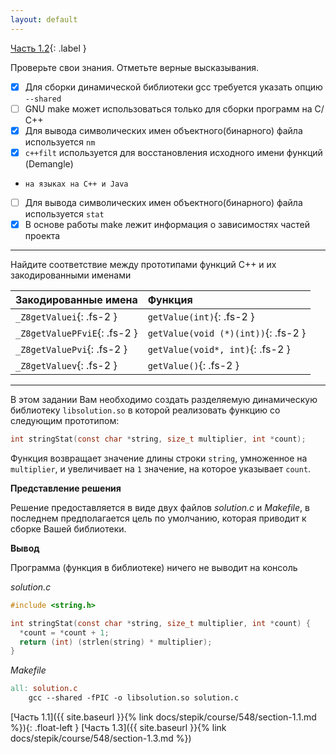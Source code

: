 ```yaml
---
layout: default
---
```


<span>[Часть 1.2](){: .label }</span>

Проверьте свои знания. Отметьте верные высказывания.

- [x] Для сборки динамической библиотеки gcc требуется указать опцию `--shared`
- [ ] GNU make может использоваться только для сборки программ на С/С++
- [x] Для вывода символических имен объектного(бинарного) файла используется `nm`
- [x] `с++filt` используется для восстановления исходного имени функций (Demangle) 
-     на языках на C++ и Java
- [ ] Для вывода символических имен объектного(бинарного) файла используется `stat`
- [x] В основе работы make лежит информация о зависимостях частей проекта 

---

Найдите соответствие между прототипами функций С++ и их закодированными именами

| Закодированные имена         | Функция                             |
|:-----------------------------|:------------------------------------|
| `_Z8getValuei`{: .fs-2 }     | `getValue(int)`{: .fs-2 }           |
| `_Z8getValuePFviE`{: .fs-2 } | `getValue(void (*)(int))`{: .fs-2 } |
| `_Z8getValuePvi`{: .fs-2 }   | `getValue(void*, int)`{: .fs-2 }    |
| `_Z8getValuev`{: .fs-2 }     | `getValue()`{: .fs-2 }              |

---

В этом задании Вам необходимо создать разделяемую динамическую библиотеку `libsolution.so` 
в которой реализовать функцию со следующим прототипом:
```c
int stringStat(const char *string, size_t multiplier, int *count);
```
Функция возвращает значение длины строки `string`, умноженное на `multiplier`, и увеличивает
на `1` значение, на которое указывает `count`.

__Представление решения__

Решение предоставляется в виде двух файлов _solution.c_ и _Makefile_, в последнем 
предполагается цель по умолчанию, которая приводит к сборке Вашей библиотеки.

__Вывод__

Программа (функция в библиотеке) ничего не выводит на консоль

_solution.c_
```c
#include <string.h>

int stringStat(const char *string, size_t multiplier, int *count) {
  *count = *count + 1;
  return (int) (strlen(string) * multiplier);
}
```

_Makefile_
```makefile
all: solution.c
	gcc --shared -fPIC -o libsolution.so solution.c
```

<span class="d-block text-right">
  [Часть 1.1]({{ site.baseurl }}{% link docs/stepik/course/548/section-1.1.md %}){: .float-left }
  [Часть 1.3]({{ site.baseurl }}{% link docs/stepik/course/548/section-1.3.md %})
</span>

